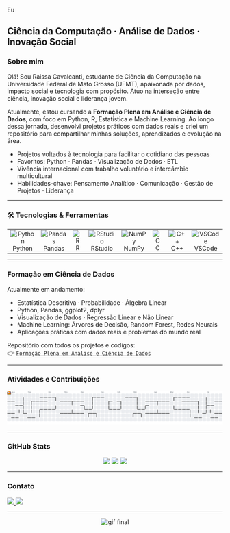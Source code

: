 Eu <h2 align="left">Ciência da Computação · Análise de Dados · Inovação Social</h2>

###  Sobre mim

Olá! Sou Raissa Cavalcanti, estudante de Ciência da Computação na Universidade Federal de Mato Grosso (UFMT), apaixonada por dados, impacto social e tecnologia com propósito. Atuo na interseção entre ciência, inovação social e liderança jovem.

Atualmente, estou cursando a **Formação Plena em Análise e Ciência de Dados**, com foco em Python, R, Estatística e Machine Learning. Ao longo dessa jornada, desenvolvi projetos práticos com dados reais e criei um repositório para compartilhar minhas soluções, aprendizados e evolução na área.

-  Projetos voltados à tecnologia para facilitar o cotidiano das pessoas  
-  Favoritos: Python · Pandas · Visualização de Dados · ETL  
-  Vivência internacional com trabalho voluntário e intercâmbio multicultural  
-  Habilidades-chave: Pensamento Analítico · Comunicação · Gestão de Projetos · Liderança  

---

### 🛠 Tecnologias & Ferramentas

<table>
  <tr>
    <td align="center">
      <img src="https://cdn.jsdelivr.net/gh/devicons/devicon/icons/python/python-original.svg" height="40" alt="Python" />
      <br>Python
    </td>
    <td align="center">
      <img src="https://cdn.jsdelivr.net/gh/devicons/devicon/icons/pandas/pandas-original.svg" height="40" alt="Pandas" />
      <br>Pandas
    </td>
    <td align="center">
      <img src="https://cdn.jsdelivr.net/gh/devicons/devicon/icons/r/r-original.svg" height="40" alt="R" />
      <br>R
    </td>
    <td align="center">
      <img src="https://cdn.jsdelivr.net/gh/devicons/devicon/icons/rstudio/rstudio-original.svg" height="40" alt="RStudio" />
      <br>RStudio
    </td>
    <td align="center">
      <img src="https://cdn.jsdelivr.net/gh/devicons/devicon/icons/numpy/numpy-original.svg" height="40" alt="NumPy" />
      <br>NumPy
    </td>
    <td align="center">
      <img src="https://cdn.jsdelivr.net/gh/devicons/devicon/icons/c/c-original.svg" height="40" alt="C" />
      <br>C
    </td>
    <td align="center">
      <img src="https://cdn.jsdelivr.net/gh/devicons/devicon/icons/cplusplus/cplusplus-original.svg" height="40" alt="C++" />
      <br>C++
    </td>
    <td align="center">
      <img src="https://cdn.jsdelivr.net/gh/devicons/devicon/icons/vscode/vscode-original.svg" height="40" alt="VSCode" />
      <br>VSCode
    </td>
  </tr>
</table>

---

###  Formação em Ciência de Dados

Atualmente em andamento:

-  Estatística Descritiva · Probabilidade · Álgebra Linear  
-  Python, Pandas, ggplot2, dplyr  
-  Visualização de Dados · Regressão Linear e Não Linear  
-  Machine Learning: Árvores de Decisão, Random Forest, Redes Neurais  
-  Aplicações práticas com dados reais e problemas do mundo real  

 Repositório com todos os projetos e códigos:  
👉 [`Formação Plena em Análise e Ciência de Dados`](https://github.com/cavalcantiraissas/Formacao-Plena_Analise-e-Ciencia-de-Dados)

---

###  Atividades e Contribuições

<picture>
  <source media="(prefers-color-scheme: dark)" srcset="https://raw.githubusercontent.com/cavalcantiraissas/cavalcantiraissas/output/pacman-contribution-graph-dark.svg">
  <source media="(prefers-color-scheme: light)" srcset="https://raw.githubusercontent.com/cavalcantiraissas/cavalcantiraissas/output/pacman-contribution-graph.svg">
  <img alt="pacman contribution graph" src="https://raw.githubusercontent.com/cavalcantiraissas/cavalcantiraissas/output/pacman-contribution-graph.svg">
</picture>

---

###  GitHub Stats

<div align="center">
  <img src="https://github-readme-stats.vercel.app/api?username=cavalcantiraissas&show_icons=true&count_private=true&theme=dracula&hide_border=false" height="150" />
  <img src="https://streak-stats.demolab.com?user=cavalcantiraissas&theme=dracula&hide_border=false&border_radius=5" height="150" />
  <img src="https://github-readme-stats.vercel.app/api/top-langs?username=cavalcantiraissas&layout=compact&langs_count=4&theme=dracula&hide_border=false" height="150" />
</div>

---

###  Contato

<div align="left">
  <a href="mailto:cavalcanti.c.raissa@gmail.com" target="_blank">
    <img src="https://img.shields.io/static/v1?message=Gmail&logo=gmail&label=&color=D14836&logoColor=white&style=for-the-badge" height="35" />
  </a>
  <a href="https://www.linkedin.com/in/cavalcantiraissa/" target="_blank">
    <img src="https://img.shields.io/static/v1?message=LinkedIn&logo=linkedin&label=&color=0077B5&logoColor=white&style=for-the-badge" height="35" />
  </a>
</div>

---

<div align="center">
  <img height="200" src="https://media.giphy.com/media/v1.Y2lkPTc5MGI3NjExcGJ2MDF4Z21vaHd6Nm41MmJvNnRvZ3drazVoZTFuanF0MDg3MzJuaSZlcD12MV9naWZzX3NlYXJjaCZjdD1n/NytMLKyiaIh6VH9SPm/giphy.gif" alt="gif final" />
</div>
